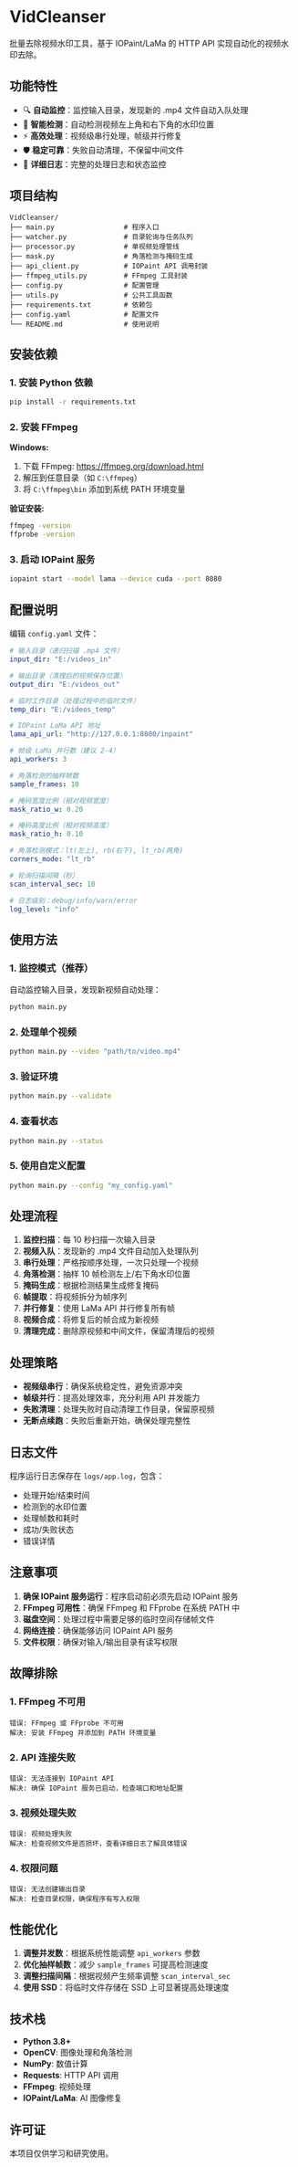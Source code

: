 # VidCleanser

批量去除视频水印工具，基于 IOPaint/LaMa 的 HTTP API 实现自动化的视频水印去除。

## 功能特性

- 🔍 **自动监控**：监控输入目录，发现新的 .mp4 文件自动入队处理
- 🎯 **智能检测**：自动检测视频左上角和右下角的水印位置
- ⚡ **高效处理**：视频级串行处理，帧级并行修复
- 🛡️ **稳定可靠**：失败自动清理，不保留中间文件
- 📝 **详细日志**：完整的处理日志和状态监控

## 项目结构

```
VidCleanser/
├── main.py                 # 程序入口
├── watcher.py              # 目录轮询与任务队列
├── processor.py            # 单视频处理管线
├── mask.py                 # 角落检测与掩码生成
├── api_client.py           # IOPaint API 调用封装
├── ffmpeg_utils.py         # FFmpeg 工具封装
├── config.py               # 配置管理
├── utils.py                # 公共工具函数
├── requirements.txt        # 依赖包
├── config.yaml             # 配置文件
└── README.md               # 使用说明
```

## 安装依赖

### 1. 安装 Python 依赖

```bash
pip install -r requirements.txt
```

### 2. 安装 FFmpeg

**Windows:**
1. 下载 FFmpeg: https://ffmpeg.org/download.html
2. 解压到任意目录（如 `C:\ffmpeg`）
3. 将 `C:\ffmpeg\bin` 添加到系统 PATH 环境变量

**验证安装:**
```bash
ffmpeg -version
ffprobe -version
```

### 3. 启动 IOPaint 服务

```bash
iopaint start --model lama --device cuda --port 8080
```

## 配置说明

编辑 `config.yaml` 文件：

```yaml
# 输入目录（递归扫描 .mp4 文件）
input_dir: "E:/videos_in"

# 输出目录（清理后的视频保存位置）
output_dir: "E:/videos_out"

# 临时工作目录（处理过程中的临时文件）
temp_dir: "E:/videos_temp"

# IOPaint LaMa API 地址
lama_api_url: "http://127.0.0.1:8080/inpaint"

# 帧级 LaMa 并行数（建议 2-4）
api_workers: 3

# 角落检测的抽样帧数
sample_frames: 10

# 掩码宽度比例（相对视频宽度）
mask_ratio_w: 0.20

# 掩码高度比例（相对视频高度）
mask_ratio_h: 0.10

# 角落检测模式：lt(左上), rb(右下), lt_rb(两角)
corners_mode: "lt_rb"

# 轮询扫描间隔（秒）
scan_interval_sec: 10

# 日志级别：debug/info/warn/error
log_level: "info"
```

## 使用方法

### 1. 监控模式（推荐）

自动监控输入目录，发现新视频自动处理：

```bash
python main.py
```

### 2. 处理单个视频

```bash
python main.py --video "path/to/video.mp4"
```

### 3. 验证环境

```bash
python main.py --validate
```

### 4. 查看状态

```bash
python main.py --status
```

### 5. 使用自定义配置

```bash
python main.py --config "my_config.yaml"
```

## 处理流程

1. **监控扫描**：每 10 秒扫描一次输入目录
2. **视频入队**：发现新的 .mp4 文件自动加入处理队列
3. **串行处理**：严格按顺序处理，一次只处理一个视频
4. **角落检测**：抽样 10 帧检测左上/右下角水印位置
5. **掩码生成**：根据检测结果生成修复掩码
6. **帧提取**：将视频拆分为帧序列
7. **并行修复**：使用 LaMa API 并行修复所有帧
8. **视频合成**：将修复后的帧合成为新视频
9. **清理完成**：删除原视频和中间文件，保留清理后的视频

## 处理策略

- **视频级串行**：确保系统稳定性，避免资源冲突
- **帧级并行**：提高处理效率，充分利用 API 并发能力
- **失败清理**：处理失败时自动清理工作目录，保留原视频
- **无断点续跑**：失败后重新开始，确保处理完整性

## 日志文件

程序运行日志保存在 `logs/app.log`，包含：
- 处理开始/结束时间
- 检测到的水印位置
- 处理帧数和耗时
- 成功/失败状态
- 错误详情

## 注意事项

1. **确保 IOPaint 服务运行**：程序启动前必须先启动 IOPaint 服务
2. **FFmpeg 可用性**：确保 FFmpeg 和 FFprobe 在系统 PATH 中
3. **磁盘空间**：处理过程中需要足够的临时空间存储帧文件
4. **网络连接**：确保能够访问 IOPaint API 服务
5. **文件权限**：确保对输入/输出目录有读写权限

## 故障排除

### 1. FFmpeg 不可用
```
错误: FFmpeg 或 FFprobe 不可用
解决: 安装 FFmpeg 并添加到 PATH 环境变量
```

### 2. API 连接失败
```
错误: 无法连接到 IOPaint API
解决: 确保 IOPaint 服务已启动，检查端口和地址配置
```

### 3. 视频处理失败
```
错误: 视频处理失败
解决: 检查视频文件是否损坏，查看详细日志了解具体错误
```

### 4. 权限问题
```
错误: 无法创建输出目录
解决: 检查目录权限，确保程序有写入权限
```

## 性能优化

1. **调整并发数**：根据系统性能调整 `api_workers` 参数
2. **优化抽样帧数**：减少 `sample_frames` 可提高检测速度
3. **调整扫描间隔**：根据视频产生频率调整 `scan_interval_sec`
4. **使用 SSD**：将临时文件存储在 SSD 上可显著提高处理速度

## 技术栈

- **Python 3.8+**
- **OpenCV**: 图像处理和角落检测
- **NumPy**: 数值计算
- **Requests**: HTTP API 调用
- **FFmpeg**: 视频处理
- **IOPaint/LaMa**: AI 图像修复

## 许可证

本项目仅供学习和研究使用。
